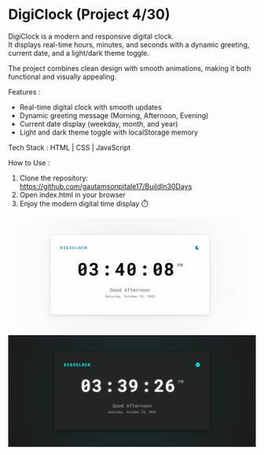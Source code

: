 # DigiClock (Project 4/30)

DigiClock is a modern and responsive digital clock.  
It displays real-time hours, minutes, and seconds with a dynamic greeting, current date, and a light/dark theme toggle.

The project combines clean design with smooth animations, making it both functional and visually appealing.

Features :
- Real-time digital clock with smooth updates
- Dynamic greeting message (Morning, Afternoon, Evening)
- Current date display (weekday, month, and year)
- Light and dark theme toggle with localStorage memory

Tech Stack :
HTML | CSS | JavaScript

How to Use :
1. Clone the repository: https://github.com/gautamsonpitale17/BuildIn30Days
2. Open index.html in your browser
3. Enjoy the modern digital time display ⏱️

![DigiClock Screenshot](screenshotLight.png)
![DigiClock Screenshot](screenshotDark.png)